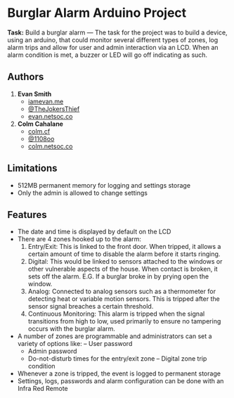 # Burglar Alarm Arduino Project
**Task:** Build a burglar alarm — The task for the project was to build a device, using an arduino, that could monitor several different types of zones, log alarm trips and allow for user and admin interaction via an LCD. When an alarm condition is met, a buzzer or LED will go off indicating as such.

## Authors
1. **Evan Smith**
	* [iamevan.me](http://iamevan.me)
	* [@TheJokersThief](http://twitter.com/thejokersthief)
	* [evan.netsoc.co](http://evan.netsoc.co)
2. **Colm Cahalane**
	* [colm.cf](http://colm.cf)
	* [@1108oo](http://twitter.com/1108oo)
	* [colm.netsoc.co](http://colm.netsoc.co)

## Limitations
* 512MB permanent memory for logging and settings storage 
* Only the admin is allowed to change settings
 	
## Features
* The date and time is displayed by default on the LCD 
* There are 4 zones hooked up to the alarm:
	1. Entry/Exit: This is linked to the front door. When tripped, it allows a certain amount of time to disable the alarm before it starts ringing.
	2. Digital: This would be linked to sensors attached to the windows or other vulnerable aspects of the house. When contact is broken, it sets off the alarm. E.G. If a burglar broke in by prying open the window.
	3. Analog: Connected to analog sensors such as a thermometer for detecting heat or variable motion sensors. This is tripped after the sensor signal breaches a certain threshold.
	4. Continuous Monitoring: This alarm is tripped when the signal transitions from high to low, used primarily to ensure no tampering occurs with the burglar alarm.
* A number of zones are programmable and administrators can set a variety of options like: – User password
	* Admin password
	* Do-not-disturb times for the entry/exit zone – Digital zone trip condition
* Whenever a zone is tripped, the event is logged to permanent storage
* Settings, logs, passwords and alarm configuration can be done with an Infra Red Remote